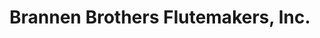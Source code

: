 ---
title: "Brannen Brothers Flutemakers, Inc."
url: /woburn/brannen-brothers-flutemakers-inc/
shop: musical instrument
---